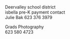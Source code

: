 

 Deervalley school  district         
 isbella pre-K  payment contact    
 Julie Bak 623 376 3979    
 
 Grads Photography      
 623 580 4723    
 
 
 
 
